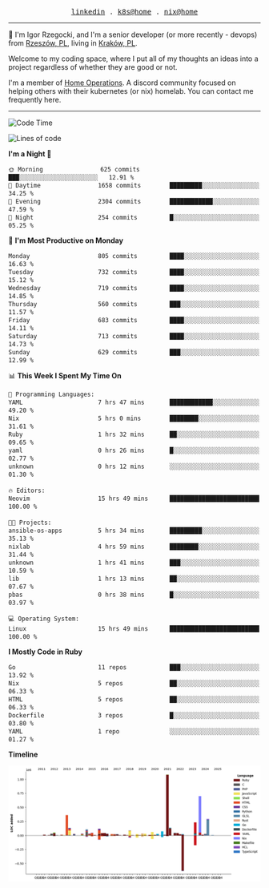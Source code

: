 <p align="center">
  <samp>
    <a href="https://www.linkedin.com/in/ajgon">linkedin</a> .
    <a href="https://github.com/deedee-ops/k8s-gitops">k8s@home</a> .
    <a href="https://github.com/deedee-ops/nixlab">nix@home</a>
  </samp>
</p>

----------------------------------------------------------------

:wave: I'm Igor Rzegocki, and I'm a senior developer (or more recently - devops) from [Rzeszów, PL](https://en.wikipedia.org/wiki/Rzesz%C3%B3w), living in [Kraków, PL](https://en.wikipedia.org/wiki/Krak%C3%B3w).

Welcome to my coding space, where I put all of my thoughts an ideas into a project regardless of whether they are good or not.

I'm a member of [Home Operations](https://discord.gg/home-operations). A discord community focused on helping others with their kubernetes (or nix) homelab. You can contact me frequently here.

----------------------------------------------------------------

<!--START_SECTION:waka-->
![Code Time](http://img.shields.io/badge/Code%20Time-278%20hrs%2016%20mins-blue)

![Lines of code](https://img.shields.io/badge/From%20Hello%20World%20I%27ve%20Written-4.1%20million%20lines%20of%20code-blue)

**I'm a Night 🦉** 

```text
🌞 Morning                625 commits         ███░░░░░░░░░░░░░░░░░░░░░░   12.91 % 
🌆 Daytime                1658 commits        █████████░░░░░░░░░░░░░░░░   34.25 % 
🌃 Evening                2304 commits        ████████████░░░░░░░░░░░░░   47.59 % 
🌙 Night                  254 commits         █░░░░░░░░░░░░░░░░░░░░░░░░   05.25 % 
```
📅 **I'm Most Productive on Monday** 

```text
Monday                   805 commits         ████░░░░░░░░░░░░░░░░░░░░░   16.63 % 
Tuesday                  732 commits         ████░░░░░░░░░░░░░░░░░░░░░   15.12 % 
Wednesday                719 commits         ████░░░░░░░░░░░░░░░░░░░░░   14.85 % 
Thursday                 560 commits         ███░░░░░░░░░░░░░░░░░░░░░░   11.57 % 
Friday                   683 commits         ████░░░░░░░░░░░░░░░░░░░░░   14.11 % 
Saturday                 713 commits         ████░░░░░░░░░░░░░░░░░░░░░   14.73 % 
Sunday                   629 commits         ███░░░░░░░░░░░░░░░░░░░░░░   12.99 % 
```


📊 **This Week I Spent My Time On** 

```text
💬 Programming Languages: 
YAML                     7 hrs 47 mins       ████████████░░░░░░░░░░░░░   49.20 % 
Nix                      5 hrs 0 mins        ████████░░░░░░░░░░░░░░░░░   31.61 % 
Ruby                     1 hrs 32 mins       ██░░░░░░░░░░░░░░░░░░░░░░░   09.65 % 
yaml                     0 hrs 26 mins       █░░░░░░░░░░░░░░░░░░░░░░░░   02.77 % 
unknown                  0 hrs 12 mins       ░░░░░░░░░░░░░░░░░░░░░░░░░   01.30 % 

🔥 Editors: 
Neovim                   15 hrs 49 mins      █████████████████████████   100.00 % 

🐱‍💻 Projects: 
ansible-os-apps          5 hrs 34 mins       █████████░░░░░░░░░░░░░░░░   35.13 % 
nixlab                   4 hrs 59 mins       ████████░░░░░░░░░░░░░░░░░   31.44 % 
unknown                  1 hrs 41 mins       ███░░░░░░░░░░░░░░░░░░░░░░   10.59 % 
lib                      1 hrs 13 mins       ██░░░░░░░░░░░░░░░░░░░░░░░   07.67 % 
pbas                     0 hrs 38 mins       █░░░░░░░░░░░░░░░░░░░░░░░░   03.97 % 

💻 Operating System: 
Linux                    15 hrs 49 mins      █████████████████████████   100.00 % 
```

**I Mostly Code in Ruby** 

```text
Go                       11 repos            ███░░░░░░░░░░░░░░░░░░░░░░   13.92 % 
Nix                      5 repos             ██░░░░░░░░░░░░░░░░░░░░░░░   06.33 % 
HTML                     5 repos             ██░░░░░░░░░░░░░░░░░░░░░░░   06.33 % 
Dockerfile               3 repos             █░░░░░░░░░░░░░░░░░░░░░░░░   03.80 % 
YAML                     1 repo              ░░░░░░░░░░░░░░░░░░░░░░░░░   01.27 % 
```



**Timeline**

![Lines of Code chart](https://raw.githubusercontent.com/ajgon/ajgon/master/assets/bar_graph.png)


<!--END_SECTION:waka-->
